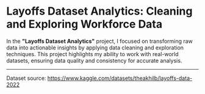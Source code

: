 # Layoffs Dataset Analytics: Cleaning and Exploring Workforce Data

In the **"Layoffs Dataset Analytics"** project, I focused on transforming raw data into actionable insights by applying data cleaning and exploration techniques. This project highlights my ability to work with real-world datasets, ensuring data quality and consistency for accurate analysis.

---

Dataset source: https://www.kaggle.com/datasets/theakhilb/layoffs-data-2022

